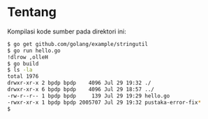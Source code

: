 # Tentang

Kompilasi kode sumber pada direktori ini:

~~~bash
$ go get github.com/golang/example/stringutil
$ go run hello.go
!dlrow ,olleH
$ go build
$ ls -la
total 1976
drwxr-xr-x 2 bpdp bpdp    4096 Jul 29 19:32 ./
drwxr-xr-x 6 bpdp bpdp    4096 Jul 29 18:57 ../
-rw-r--r-- 1 bpdp bpdp     139 Jul 29 19:29 hello.go
-rwxr-xr-x 1 bpdp bpdp 2005707 Jul 29 19:32 pustaka-error-fix*
$
~~~

